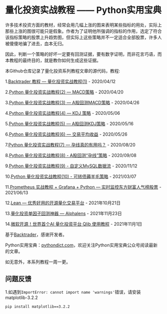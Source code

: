 # 量化投资实战教程 —— Python实用宝典

许多技术投资方面的教材，经常会用几幅上涨的图来表明某些指标的用处，实际上那些上涨的图很可能只是假象。作者为了证明他所强调的指标的作用，选定了符合该指标策略的股票上升趋势图，但实际上这些策略并不一定适合全部股票，许多人被傻傻地骗了进去，血本无归。

因此，判断一个策略的好坏一定要有回测证据，要有数字证明，而非花言巧语，而本教程的最终目的，就是教你如何生成这些证据。

本Github仓库记录了量化投资系列教程文章的源代码，教程:

1.[Backtrader 教程 — 量化投资实战教程(1)](https://pythondict.com/quant/backtrader-easy-quant-one/) - 2020/04/12

2.[Python 量化投资实战教程(2) — MACD策略](https://pythondict.com/quant/backtrader-easy-quant-macd-26profit/) - 2020/04/20

3.[Python 量化投资实战教程(3) — A股回测MACD策略](https://pythondict.com/quant/back-trader-a-market-with-macd/) - 2020/04/26

4.[Python 量化投资实战教程(4) — KDJ 策略](https://pythondict.com/quant/backtrader-kdj/) - 2020/05/06

5.[Python 量化投资实战教程(5) — A股回测KDJ策略](https://pythondict.com/quant/backtrader-kdj-a-market/) - 2020/05/16

6.[Python 量化投资实战教程(6) — 交易平均收益](https://pythondict.com/quant/backtrader-average-profit/) - 2020/05/26

7.[Python 量化投资实战教程(7) — 孕线真的有用吗？](https://pythondict.com/quant/python-quant-harami/) - 2020/08/20

8.[Python 量化投资实战教程(8) - A股回测“孕线”策略](https://pythondict.com/quant/quant-a-stock-backtrader-harami/) - 2020/09/08

9.[Python 量化投资实战教程(9) - 自定义MySQL数据流](https://pythondict.com/quant/backtrader-custom-mysql-datafeed/) - 2020/11/12

10.[Python 量化投资实战教程(10) - 可转债薅羊毛策略](https://pythondict.com/quant/convert_bond/) - 2021/03/07

11.[Prometheus 实战教程 + Grafana + Python — 实时监控东方财富人气榜股票](https://pythondict.com/scrapy/prometheus-grafana-python/) - 2021/06/13

12.[Lean — 优秀好用的开源量化交易平台](https://pythondict.com/quant/lean/?hilite=lean) - 2021年10月21日

13.[量化投资单因子回测神器 — Alphalens](https://pythondict.com/quant/%e9%87%8f%e5%8c%96%e6%8a%95%e8%b5%84%e5%8d%95%e5%9b%a0%e5%ad%90%e5%9b%9e%e6%b5%8b%e7%a5%9e%e5%99%a8-alphalens/) - 2021年11月23日

14.[微软开源！世界首个AI 量化投资平台 Qlib 使用教程](https://pythondict.com/quant/qlib/) - 2021年11月1日



基于[Backtrader](https://github.com/mementum/backtrader)，感谢开发者。

Python实用宝典：[pythondict.com](https://pythondict.com)，欢迎关注Python实用宝典公众号阅读最新的文章。

如无意外，本系列教程一周一更。

## 问题反馈
1.如遇到`ImportError: cannot import name 'warnings'`错误，请安装matplotlib-3.2.2
```
pip install matplotlib==3.2.2
```